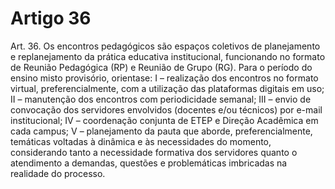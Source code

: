 # Artigo 36

Art. 36. Os encontros pedagógicos são espaços coletivos de planejamento e replanejamento da prática educativa institucional,
funcionando no formato de Reunião Pedagógica (RP) e Reunião de Grupo (RG). Para o período do ensino misto provisório, orientase:
I – realização dos encontros no formato virtual, preferencialmente, com a utilização das plataformas digitais em uso;
II – manutenção dos encontros com periodicidade semanal;
III – envio de convocação dos servidores envolvidos (docentes e/ou técnicos) por e-mail institucional;
IV – coordenação conjunta de ETEP e Direção Acadêmica em cada campus;
V – planejamento da pauta que aborde, preferencialmente, temáticas voltadas à dinâmica e às necessidades do momento,
considerando tanto a necessidade formativa dos servidores quanto o atendimento a demandas, questões e problemáticas imbricadas
na realidade do processo.
